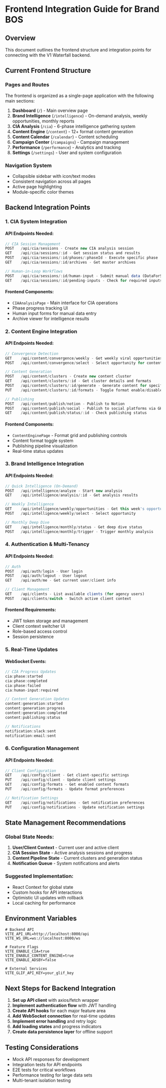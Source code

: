 # Frontend Integration Guide for Brand BOS

## Overview

This document outlines the frontend structure and integration points for connecting with the V1 Waterfall backend.

## Current Frontend Structure

### Pages and Routes

The frontend is organized as a single-page application with the following main sections:

1. **Dashboard** (`/`) - Main overview page
2. **Brand Intelligence** (`/intelligence`) - On-demand analysis, weekly opportunities, monthly reports
3. **CIA Analysis** (`/cia`) - 6-phase intelligence gathering system
4. **Content Engine** (`/content`) - 12+ format content generation
5. **Content Calendar** (`/calendar`) - Content scheduling
6. **Campaign Center** (`/campaigns`) - Campaign management
7. **Performance** (`/performance`) - Analytics and tracking
8. **Settings** (`/settings`) - User and system configuration

### Navigation System

- Collapsible sidebar with icon/text modes
- Consistent navigation across all pages
- Active page highlighting
- Module-specific color themes

## Backend Integration Points

### 1. CIA System Integration

#### API Endpoints Needed:

```typescript
// CIA Session Management
POST   /api/cia/sessions - Create new CIA analysis session
GET    /api/cia/sessions/:id - Get session status and results
POST   /api/cia/sessions/:id/phases/:phaseId - Execute specific phase
GET    /api/cia/sessions/:id/archives - Get master archives

// Human-in-Loop Workflows
POST   /api/cia/sessions/:id/human-input - Submit manual data (DataForSEO, Perplexity)
GET    /api/cia/sessions/:id/pending-inputs - Check for required inputs
```

#### Frontend Components:

- `CIAAnalysisPage` - Main interface for CIA operations
- Phase progress tracking UI
- Human input forms for manual data entry
- Archive viewer for intelligence results

### 2. Content Engine Integration

#### API Endpoints Needed:

```typescript
// Convergence Detection
GET    /api/content/convergence/weekly - Get weekly viral opportunities
POST   /api/content/convergence/select - Select opportunity for content generation

// Content Generation
POST   /api/content/clusters - Create new content cluster
GET    /api/content/clusters/:id - Get cluster details and formats
POST   /api/content/clusters/:id/generate - Generate content for specific formats
PUT    /api/content/clusters/:id/formats - Toggle format enable/disable

// Publishing
POST   /api/content/publish/notion - Publish to Notion
POST   /api/content/publish/social - Publish to social platforms via GHL
GET    /api/content/publish/status/:id - Check publishing status
```

#### Frontend Components:

- `ContentEnginePage` - Format grid and publishing controls
- Content format toggle system
- Publishing pipeline visualization
- Real-time status updates

### 3. Brand Intelligence Integration

#### API Endpoints Needed:

```typescript
// Quick Intelligence (On-Demand)
POST   /api/intelligence/analyze - Start new analysis
GET    /api/intelligence/analysis/:id - Get analysis results

// Weekly Intelligence
GET    /api/intelligence/weekly/opportunities - Get this week's opportunities
POST   /api/intelligence/weekly/select - Select opportunity

// Monthly Deep Dive
GET    /api/intelligence/monthly/status - Get deep dive status
POST   /api/intelligence/monthly/trigger - Trigger monthly analysis
```

### 4. Authentication & Multi-Tenancy

#### API Endpoints Needed:

```typescript
// Auth
POST   /api/auth/login - User login
POST   /api/auth/logout - User logout
GET    /api/auth/me - Get current user/client info

// Client Management
GET    /api/clients - List available clients (for agency users)
POST   /api/clients/switch - Switch active client context
```

#### Frontend Requirements:

- JWT token storage and management
- Client context switcher UI
- Role-based access control
- Session persistence

### 5. Real-Time Updates

#### WebSocket Events:

```typescript
// CIA Progress Updates
cia:phase:started
cia:phase:completed
cia:phase:failed
cia:human-input:required

// Content Generation Updates
content:generation:started
content:generation:progress
content:generation:completed
content:publishing:status

// Notifications
notification:slack:sent
notification:email:sent
```

### 6. Configuration Management

#### API Endpoints Needed:

```typescript
// Client Configuration
GET    /api/config/client - Get client-specific settings
PUT    /api/config/client - Update client settings
GET    /api/config/formats - Get enabled content formats
PUT    /api/config/formats - Update format preferences

// Notification Settings
GET    /api/config/notifications - Get notification preferences
PUT    /api/config/notifications - Update notification settings
```

## State Management Recommendations

### Global State Needs:

1. **User/Client Context** - Current user and active client
2. **CIA Session State** - Active analysis sessions and progress
3. **Content Pipeline State** - Current clusters and generation status
4. **Notification Queue** - System notifications and alerts

### Suggested Implementation:

- React Context for global state
- Custom hooks for API interactions
- Optimistic UI updates with rollback
- Local caching for performance

## Environment Variables

```env
# Backend API
VITE_API_URL=http://localhost:8000/api
VITE_WS_URL=ws://localhost:8000/ws

# Feature Flags
VITE_ENABLE_CIA=true
VITE_ENABLE_CONTENT_ENGINE=true
VITE_ENABLE_ADSBY=false

# External Services
VITE_GLIF_API_KEY=your_glif_key
```

## Next Steps for Backend Integration

1. **Set up API client** with axios/fetch wrapper
2. **Implement authentication flow** with JWT handling
3. **Create API hooks** for each major feature area
4. **Add WebSocket connection** for real-time updates
5. **Implement error handling** and retry logic
6. **Add loading states** and progress indicators
7. **Create data persistence layer** for offline support

## Testing Considerations

- Mock API responses for development
- Integration tests for API endpoints
- E2E tests for critical workflows
- Performance testing for large data sets
- Multi-tenant isolation testing
